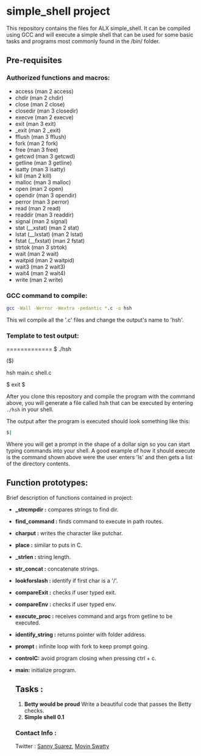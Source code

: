 # simple_shell project
This repository contains the files for ALX simple_shell. It can be compiled using GCC and will execute a simple shell that can be used for some basic tasks and programs most commonly found in the /bin/ folder.
## Pre-requisites
### Authorized functions and macros:
- access (man 2 access)
- chdir (man 2 chdir)
- close (man 2 close)
- closedir (man 3 closedir)
- execve (man 2 execve)
- exit (man 3 exit)
- _exit (man 2 _exit)
- fflush (man 3 fflush)
- fork (man 2 fork)
- free (man 3 free)
- getcwd (man 3 getcwd)
- getline (man 3 getline)
- isatty (man 3 isatty)
- kill (man 2 kill)
- malloc (man 3 malloc)
- open (man 2 open)
- opendir (man 3 opendir)
- perror (man 3 perror)
- read (man 2 read)
- readdir (man 3 readdir)
- signal (man 2 signal)
- stat (__xstat) (man 2 stat)
- lstat (__lxstat) (man 2 lstat)
- fstat (__fxstat) (man 2 fstat)
- strtok (man 3 strtok)
- wait (man 2 wait)
- waitpid (man 2 waitpid)
- wait3 (man 2 wait3)
- wait4 (man 2 wait4)
- write (man 2 write)

### GCC command to compile:
```bash
gcc -Wall -Werror -Wextra -pedantic *.c -o hsh
```
This wil compile all the '.c' files and change the output's name to 'hsh'.

### Template to test output:
============= $ ./hsh

($)

hsh main.c shell.c

$ exit $

After you clone this repository and compile the program with the command above, you will generate a file called hsh that can be executed by entering <code>./hsh</code> in your shell.

The output after the program is executed should look something like this:
```bash
$|
```
Where you will get a prompt in the shape of a dollar sign so you can start typing commands into your shell. A good example of how it should execute is the command shown above were the user enters 'ls' and then gets a list of the directory contents.

## Function prototypes:
Brief description of functions contained in project:
- **_strcmpdir :** compares strings to find dir.
- **find_command :** finds command to execute in path routes.
- **charput :** writes the character like putchar.
- **place :** similar to puts in C.
- **_strlen :** string length.
- **str_concat :** concatenate strings.
- **lookforslash :** identify if first char is a '/'.
- **compareExit :** checks if user typed exit.
- **compareEnv :** checks if user typed env.
- **execute_proc :** receives command and args from getline to be executed.
- **identify_string :** returns pointer with folder address.
- **prompt :** infinite loop with fork to keep prompt going.
- **controlC:** avoid program closing when pressing ctrl + c.
- **main:** initialize program.

  ## Tasks :
  1. **Betty would be proud**
     Write a beautiful code that passes the Betty checks.
  2. **Simple shell 0.1**

  ### Contact Info :
  Twitter : [Sanny Suarez](https://twitter.com/itz_sanni), [Movin Swatty](https://twitter.com/swattymovin)
  
